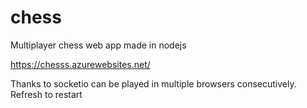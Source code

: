 # chess

Multiplayer chess web app made in nodejs

https://chesss.azurewebsites.net/ 

Thanks to socketio can be played in multiple browsers consecutively. Refresh to restart

